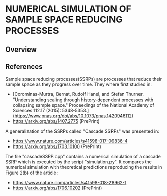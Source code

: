 # NUMERICAL SIMULATION OF SAMPLE SPACE REDUCING PROCESSES
## Overview



## References
Sample space reducing processes(SSRPs) are processes that reduce their sample space as they progress over time. They where first studied in:
* [Corominas-Murtra, Bernat, Rudolf Hanel, and Stefan Thurner. "Understanding scaling through history-dependent processes with collapsing sample space." Proceedings of the National Academy of Sciences 112.17 (2015): 5348-5353.] (https://www.pnas.org/doi/abs/10.1073/pnas.1420946112)
* https://arxiv.org/abs/1407.2775 (PrePrint)

A generalization of the SSRPs called "Cascade SSRPs" was presented in:
* https://www.nature.com/articles/s41598-017-09836-4
* https://arxiv.org/abs/1703.10100 (PrePrint)

The file "cascadeSSRP.cpp" contains a numerical simulation of a cascade SSRP which is executed by the script "simulation.py". It compares the numerical simulation with theoretical predictions reproducing the results in Figure 2(b) of the article:
* https://www.nature.com/articles/s41598-018-28962-1
* https://arxiv.org/abs/1706.10202 (PrePrint)



